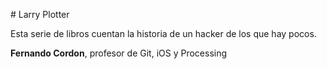 \# Larry Plotter

 

Esta serie de libros cuentan la historia de un hacker de los que hay pocos.

**Fernando Cordon**, profesor de Git, iOS y Processing
